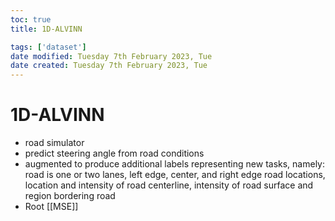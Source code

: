 ```yaml
---
toc: true
title: 1D-ALVINN

tags: ['dataset']
date modified: Tuesday 7th February 2023, Tue
date created: Tuesday 7th February 2023, Tue
---
```


# 1D-ALVINN


- road simulator
- predict steering angle from road conditions
- augmented to produce additional labels representing new tasks, namely: road is one or two lanes, left edge, center, and right edge road locations, location and intensity of road centerline, intensity of road surface and region bordering road
- Root [[MSE]] 



